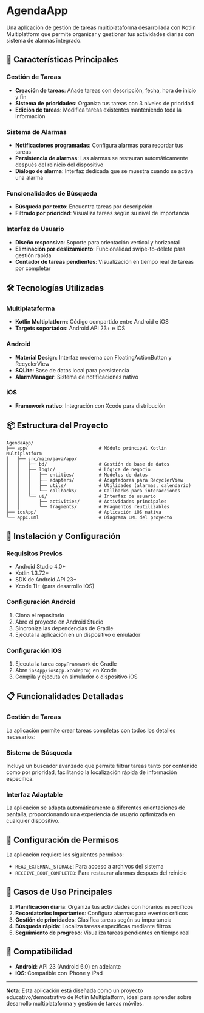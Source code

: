 # AgendaApp

Una aplicación de gestión de tareas multiplataforma desarrollada con Kotlin Multiplatform que permite organizar y gestionar tus actividades diarias con sistema de alarmas integrado.

## 📱 Características Principales

### Gestión de Tareas
- **Creación de tareas**: Añade tareas con descripción, fecha, hora de inicio y fin
- **Sistema de prioridades**: Organiza tus tareas con 3 niveles de prioridad
- **Edición de tareas**: Modifica tareas existentes manteniendo toda la información

### Sistema de Alarmas
- **Notificaciones programadas**: Configura alarmas para recordar tus tareas
- **Persistencia de alarmas**: Las alarmas se restauran automáticamente después del reinicio del dispositivo
- **Diálogo de alarma**: Interfaz dedicada que se muestra cuando se activa una alarma

### Funcionalidades de Búsqueda
- **Búsqueda por texto**: Encuentra tareas por descripción
- **Filtrado por prioridad**: Visualiza tareas según su nivel de importancia

### Interfaz de Usuario
- **Diseño responsivo**: Soporte para orientación vertical y horizontal
- **Eliminación por deslizamiento**: Funcionalidad swipe-to-delete para gestión rápida
- **Contador de tareas pendientes**: Visualización en tiempo real de tareas por completar

## 🛠️ Tecnologías Utilizadas

### Multiplataforma
- **Kotlin Multiplatform**: Código compartido entre Android e iOS
- **Targets soportados**: Android API 23+ e iOS

### Android
- **Material Design**: Interfaz moderna con FloatingActionButton y RecyclerView
- **SQLite**: Base de datos local para persistencia 
- **AlarmManager**: Sistema de notificaciones nativo

### iOS
- **Framework nativo**: Integración con Xcode para distribución

## 📦 Estructura del Proyecto

```
AgendaApp/
├── app/                          # Módulo principal Kotlin Multiplatform
│   ├── src/main/java/app/
│   │   ├── bd/                   # Gestión de base de datos
│   │   ├── logic/                # Lógica de negocio
│   │   │   ├── entities/         # Modelos de datos
│   │   │   ├── adapters/         # Adaptadores para RecyclerView
│   │   │   ├── utils/            # Utilidades (alarmas, calendario)
│   │   │   └── callbacks/        # Callbacks para interacciones
│   │   └── ui/                   # Interfaz de usuario
│   │       ├── activities/       # Actividades principales
│   │       └── fragments/        # Fragmentos reutilizables
├── iosApp/                       # Aplicación iOS nativa
└── appC.uml                      # Diagrama UML del proyecto
```

## 🚀 Instalación y Configuración

### Requisitos Previos
- Android Studio 4.0+
- Kotlin 1.3.72+
- SDK de Android API 23+
- Xcode 11+ (para desarrollo iOS)

### Configuración Android
1. Clona el repositorio
2. Abre el proyecto en Android Studio
3. Sincroniza las dependencias de Gradle
4. Ejecuta la aplicación en un dispositivo o emulador

### Configuración iOS
1. Ejecuta la tarea `copyFramework` de Gradle
2. Abre `iosApp/iosApp.xcodeproj` en Xcode
3. Compila y ejecuta en simulador o dispositivo iOS

## 📋 Funcionalidades Detalladas

### Gestión de Tareas
La aplicación permite crear tareas completas con todos los detalles necesarios:

### Sistema de Búsqueda
Incluye un buscador avanzado que permite filtrar tareas tanto por contenido como por prioridad, facilitando la localización rápida de información específica.

### Interfaz Adaptable
La aplicación se adapta automáticamente a diferentes orientaciones de pantalla, proporcionando una experiencia de usuario optimizada en cualquier dispositivo.

## 🔧 Configuración de Permisos

La aplicación requiere los siguientes permisos:
- `READ_EXTERNAL_STORAGE`: Para acceso a archivos del sistema
- `RECEIVE_BOOT_COMPLETED`: Para restaurar alarmas después del reinicio

## 🎯 Casos de Uso Principales

1. **Planificación diaria**: Organiza tus actividades con horarios específicos
2. **Recordatorios importantes**: Configura alarmas para eventos críticos
3. **Gestión de prioridades**: Clasifica tareas según su importancia
4. **Búsqueda rápida**: Localiza tareas específicas mediante filtros
5. **Seguimiento de progreso**: Visualiza tareas pendientes en tiempo real

## 📱 Compatibilidad

- **Android**: API 23 (Android 6.0) en adelante
- **iOS**: Compatible con iPhone y iPad

---

**Nota**: Esta aplicación está diseñada como un proyecto educativo/demostrativo de Kotlin Multiplatform, ideal para aprender sobre desarrollo multiplataforma y gestión de tareas móviles.
